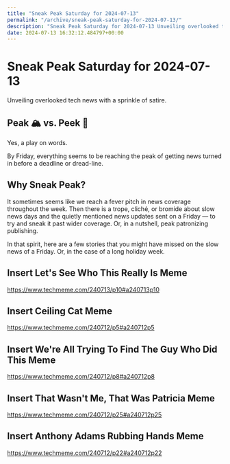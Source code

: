 ```yaml
---
title: "Sneak Peak Saturday for 2024-07-13"
permalink: "/archive/sneak-peak-saturday-for-2024-07-13/"
description: "Sneak Peak Saturday for 2024-07-13 Unveiling overlooked tech news with a sprinkle of satire. Peak 🏔️ vs. Peek 👀 Yes, a play on words. By Friday, everything..."
date: 2024-07-13 16:32:12.484797+00:00
---
```


<h1 style="text-align: start">Sneak Peak Saturday for 2024-07-13</h1><p style="text-align: start">Unveiling overlooked tech news with a sprinkle of satire.</p><h2 style="text-align: start">Peak 🏔️ vs. Peek 👀</h2><p style="text-align: start">Yes, a play on words.</p><p style="text-align: start">By Friday, everything seems to be reaching the peak of getting news turned in before a deadline or dread-line.</p><h2 style="text-align: start">Why Sneak Peak?</h2><p style="text-align: start">It sometimes seems like we reach a fever pitch in news coverage throughout the week. Then there is a trope, cliché, or bromide about slow news days and the quietly mentioned news updates sent on a Friday — to try and sneak it past wider coverage. Or, in a nutshell, peak patronizing publishing.</p><p style="text-align: start">In that spirit, here are a few stories that you might have missed on the slow news of a Friday. Or, in the case of a long holiday week.</p><h2>Insert Let's See Who This Really Is Meme</h2><p><a target="_blank" rel="noopener noreferrer nofollow" href="https://www.techmeme.com/240713/p10#a240713p10">https://www.techmeme.com/240713/p10#a240713p10</a></p><h2>Insert Ceiling Cat Meme</h2><p><a target="_blank" rel="noopener noreferrer nofollow" href="https://www.techmeme.com/240712/p5#a240712p5">https://www.techmeme.com/240712/p5#a240712p5</a></p><h2>Insert We're All Trying To Find The Guy Who Did This Meme</h2><p><a target="_blank" rel="noopener noreferrer nofollow" href="https://www.techmeme.com/240712/p8#a240712p8">https://www.techmeme.com/240712/p8#a240712p8</a></p><h2>Insert That Wasn't Me, That Was Patricia Meme</h2><p><a target="_blank" rel="noopener noreferrer nofollow" href="https://www.techmeme.com/240712/p25#a240712p25">https://www.techmeme.com/240712/p25#a240712p25</a></p><h2>Insert Anthony Adams Rubbing Hands Meme</h2><p><a target="_blank" rel="noopener noreferrer nofollow" href="https://www.techmeme.com/240712/p22#a240712p22">https://www.techmeme.com/240712/p22#a240712p22</a></p><p></p><p></p><ol class="footnotes"></ol>